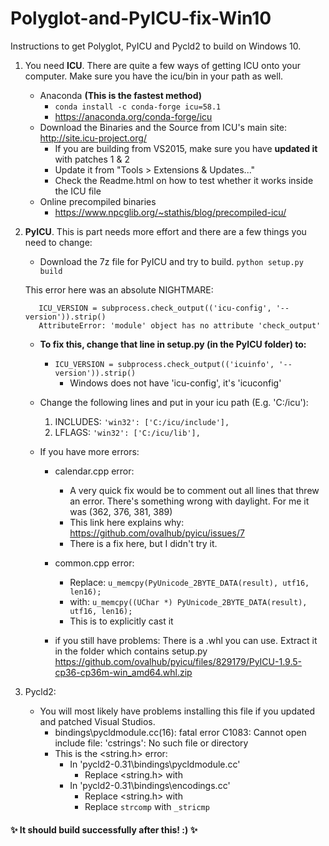 # Polyglot-and-PyICU-fix-Win10
Instructions to get Polyglot, PyICU and Pycld2 to build on Windows 10.


1. You need **ICU**. There are quite a few ways of getting ICU onto your computer. Make sure you have the icu/bin in your path as well.
	- Anaconda **(This is the fastest method)**
		- `conda install -c conda-forge icu=58.1`
		- https://anaconda.org/conda-forge/icu
	- Download the Binaries and the Source from ICU's main site: http://site.icu-project.org/
		- If you are building from VS2015, make sure you have **updated it** with patches 1 & 2
		- Update it from "Tools > Extensions & Updates..."
		- Check the Readme.html on how to test whether it works inside the ICU file
	- Online precompiled binaries
		- https://www.npcglib.org/~stathis/blog/precompiled-icu/


2. **PyICU**. This is part needs more effort and there are a few things you need to change:
	- Download the 7z file for PyICU and try to build. `python setup.py build`

	This error here was an absolute NIGHTMARE:
  
          ICU_VERSION = subprocess.check_output(('icu-config', '--version')).strip()
          AttributeError: 'module' object has no attribute 'check_output'
		
	- **To fix this, change that line in setup.py (in the PyICU folder) to:**
	  - `ICU_VERSION = subprocess.check_output(('icuinfo', '--version')).strip()`
		- Windows does not have 'icu-config', it's 'icuconfig'
	
	- Change the following lines and put in your icu path (E.g. 'C:/icu'):
		1. INCLUDES:
			`'win32': ['C:/icu/include'],`
		2. LFLAGS:
			`'win32': ['C:/icu/lib'],`
	
  
	- If you have more errors:
		- calendar.cpp error:
			- A very quick fix would be to comment out all lines that threw an error. There's something wrong with daylight. For me it was (362, 376, 381, 389)
			- This link here explains why: https://github.com/ovalhub/pyicu/issues/7
			- There is a fix here, but I didn't try it.
			
		- common.cpp error:
			- Replace: `u_memcpy(PyUnicode_2BYTE_DATA(result), utf16, len16);`
			- with: `u_memcpy((UChar *) PyUnicode_2BYTE_DATA(result), utf16, len16);`
			- This is to explicitly cast it
			
		- if you still have problems: There is a .whl you can use. Extract it in the folder which contains setup.py
		https://github.com/ovalhub/pyicu/files/829179/PyICU-1.9.5-cp36-cp36m-win_amd64.whl.zip

3. Pycld2:
	- You will most likely have problems installing this file if you updated and patched Visual Studios.
		- bindings\pycldmodule.cc(16): fatal error C1083: Cannot open include file: 'cstrings': No such file or directory
		- This is the <string.h> error:
			- In 'pycld2-0.31\bindings\pycldmodule.cc'
				- Replace <string.h> with <cstring> 
			- In 'pycld2-0.31\bindings\encodings.cc'
				- Replace <string.h> with <cstring> 
				- Replace `strcomp` with `_stricmp`
				


#### :sparkles: It should build successfully after this! :) :sparkles: 
